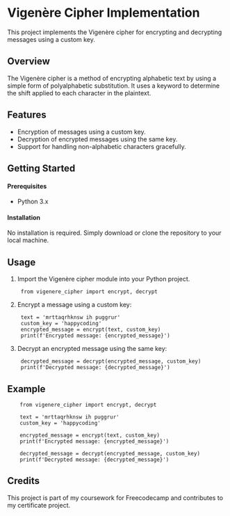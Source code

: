 # Vigenère Cipher Implementation

This project implements the Vigenère cipher for encrypting and decrypting messages using a custom key.

## Overview

The Vigenère cipher is a method of encrypting alphabetic text by using a simple form of polyalphabetic substitution. It uses a keyword to determine the shift applied to each character in the plaintext.

## Features

- Encryption of messages using a custom key.
- Decryption of encrypted messages using the same key.
- Support for handling non-alphabetic characters gracefully.

## Getting Started

#### **Prerequisites** 
- Python 3.x
#### **Installation**
No installation is required. Simply download or clone the repository to your local machine.

## Usage

1. Import the Vigenère cipher module into your Python project.

        from vigenere_cipher import encrypt, decrypt

2. Encrypt a message using a custom key:

        text = 'mrttaqrhknsw ih puggrur'
        custom_key = 'happycoding'
        encrypted_message = encrypt(text, custom_key)
        print(f'Encrypted message: {encrypted_message}')

3. Decrypt an encrypted message using the same key:

        decrypted_message = decrypt(encrypted_message, custom_key)
        print(f'Decrypted message: {decrypted_message}')

## Example

        from vigenere_cipher import encrypt, decrypt

        text = 'mrttaqrhknsw ih puggrur'
        custom_key = 'happycoding'

        encrypted_message = encrypt(text, custom_key)
        print(f'Encrypted message: {encrypted_message}')

        decrypted_message = decrypt(encrypted_message, custom_key)
        print(f'Decrypted message: {decrypted_message}')

## Credits

This project is part of my coursework for Freecodecamp and contributes to my certificate project.